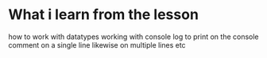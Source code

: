 # What i learn from the lesson

how to work with datatypes
working with console log to print on the console
comment on a single line likewise on multiple lines etc
